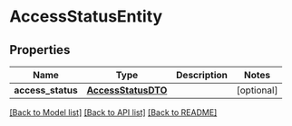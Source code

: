 # AccessStatusEntity

## Properties
Name | Type | Description | Notes
------------ | ------------- | ------------- | -------------
**access_status** | [**AccessStatusDTO**](AccessStatusDTO.md) |  | [optional] 

[[Back to Model list]](../README.md#documentation-for-models) [[Back to API list]](../README.md#documentation-for-api-endpoints) [[Back to README]](../README.md)


